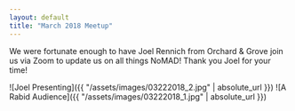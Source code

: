 ```yaml
---
layout: default
title: "March 2018 Meetup"
---
```


We were fortunate enough to have Joel Rennich from Orchard & Grove join us via Zoom to update us on all things NoMAD! Thank you Joel for your time!

![Joel Presenting]({{ "/assets/images/03222018_2.jpg" | absolute_url }})
![A Rabid Audience]({{ "/assets/images/03222018_1.jpg" | absolute_url }})
